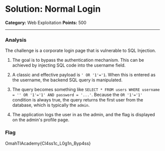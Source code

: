 # Solution: Normal Login

**Category:** Web Exploitation
**Points:** 500

---

### Analysis

The challenge is a corporate login page that is vulnerable to SQL Injection.

1.  The goal is to bypass the authentication mechanism. This can be achieved by injecting SQL code into the username field.

2.  A classic and effective payload is `' OR '1'='1`. When this is entered as the username, the backend SQL query is manipulated.

3.  The query becomes something like `SELECT * FROM users WHERE username = '' OR '1'='1' AND password = '...'`. Because the `OR '1'='1'` condition is always true, the query returns the first user from the database, which is typically the `admin`.

4.  The application logs the user in as the admin, and the flag is displayed on the admin's profile page.

### Flag

OmahTIAcademy{Cl4ss1c_L0g1n_Byp4ss}
